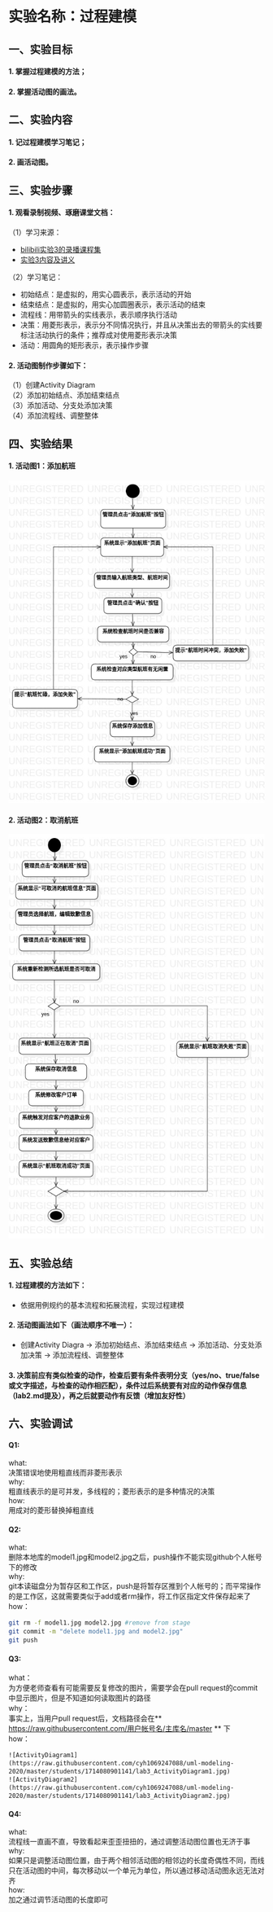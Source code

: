 # 实验名称：过程建模
## 一、实验目标
#### 1. 掌握过程建模的方法；
#### 2. 掌握活动图的画法。
## 二、实验内容
#### 1. 记过程建模学习笔记；
#### 2. 画活动图。
## 三、实验步骤
#### 1. 观看录制视频、琢磨课堂文档：

（1）学习来源：  
- [bilibili实验3的录播课程集](https://b23.tv/av96420419/p1)  
- [实验3内容及讲义](https://github.com/hzuapps/uml-modeling-2020/issues/3)

（2）学习笔记：  
- 初始结点：是虚拟的，用实心圆表示，表示活动的开始  
- 结束结点：是虚拟的，用实心加圆圈表示，表示活动的结束  
- 流程线：用带箭头的实线表示，表示顺序执行活动  
- 决策：用菱形表示，表示分不同情况执行，并且从决策出去的带箭头的实线要标注活动执行的条件；推荐成对使用菱形表示决策  
- 活动：用圆角的矩形表示，表示操作步骤  

#### 2. 活动图制作步骤如下：

（1）创建Activity Diagram  
（2）添加初始结点、添加结束结点  
（3）添加活动、分支处添加决策  
（4）添加流程线、调整整体  

## 四、实验结果

#### 1. 活动图1：添加航班
![Activity Diagram1](./lab3_ActivityDiagram1.jpg)  
#### 2. 活动图2：取消航班
![Activity Diagram2](./lab3_ActivityDiagram2.jpg)  

## 五、实验总结

#### 1. 过程建模的方法如下：
- 依据用例规约的基本流程和拓展流程，实现过程建模
#### 2. 活动图画法如下（画法顺序不唯一）：
- 创建Activity Diagra -> 添加初始结点、添加结束结点 -> 添加活动、分支处添加决策 -> 添加流程线、调整整体
#### 3. 决策前应有类似检查的动作，检查后要有条件表明分支（yes/no、true/false或文字描述，与检查的动作相匹配），条件过后系统要有对应的动作保存信息（lab2.md提及），再之后就要动作有反馈（增加友好性）
## 六、实验调试
#### Q1:
what:  
决策错误地使用粗直线而非菱形表示  
why:  
粗直线表示的是可并发，多线程的；菱形表示的是多种情况的决策  
how:  
用成对的菱形替换掉粗直线  
#### Q2:
what:  
删除本地库的model1.jpg和model2.jpg之后，push操作不能实现github个人帐号下的修改  
why:  
git本读磁盘分为暂存区和工作区，push是将暂存区推到个人帐号的；而平常操作的是工作区，这就需要类似于add或者rm操作，将工作区指定文件保存起来了  
how：  
``` bash
git rm -f model1.jpg model2.jpg #remove from stage
git commit -m "delete model1.jpg and model2.jpg"
git push
```
#### Q3:  
what：  
为方便老师查看有可能需要反复修改的图片，需要学会在pull request的commit中显示图片，但是不知道如何读取图片的路径  
why：  
事实上，当用户pull request后，文档路径会在** https://raw.githubusercontent.com/用户帐号名/主库名/master ** 下  
how：   
```
![ActivityDiagram1](https://raw.githubusercontent.com/cyh1069247088/uml-modeling-2020/master/students/1714080901141/lab3_ActivityDiagram1.jpg)
![ActivityDiagram2](https://raw.githubusercontent.com/cyh1069247088/uml-modeling-2020/master/students/1714080901141/lab3_ActivityDiagram2.jpg)
```
#### Q4:
what:  
流程线一直画不直，导致看起来歪歪扭扭的，通过调整活动图位置也无济于事  
why:  
如果只是调整活动图位置，由于两个相邻活动图的相邻边的长度奇偶性不同，而线只在活动图的中间，每次移动以一个单元为单位，所以通过移动活动图永远无法对齐  
how:  
加之通过调节活动图的长度即可  
